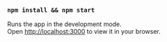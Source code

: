 ### `npm install && npm start`

Runs the app in the development mode.\
Open [http://localhost:3000](http://localhost:3000) to view it in your browser.
